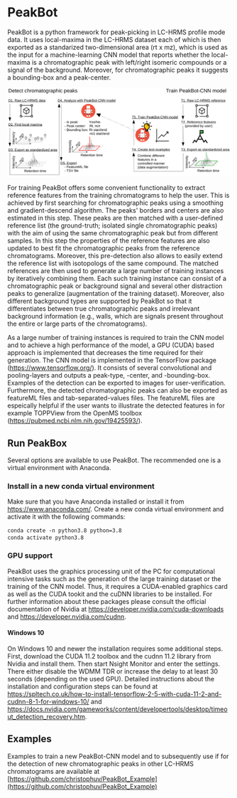 # PeakBot

PeakBot is a python framework for peak-picking in LC-HRMS profile mode data.
It uses local-maxima in the LC-HRMS dataset each of which is then exported as a standarized two-dimensional area (rt x mz), which is used as the input for a machine-learning CNN model that reports whether the local-maxima is a chromatographic peak with left/right isomeric compounds or a signal of the background. Moreover, for chromatographic peaks it suggests a bounding-box and a peak-center.

![Workflow of PeakBot](https://github.com/christophuv/PeakBot/raw/main/workflow.png)

For training PeakBot offers some convenient functionality to extract reference features from the training chromatograms to help the user. This is achieved by first searching for chromatographic peaks using a smoothing and gradient-descend algorithm. The peaks' borders and centers are also estimated in this step. These peaks are then matched with a user-defined reference list (the ground-truth; isolated single chromatographic peaks) with the aim of using the same chromatographic peak but from different samples. In this step the properties of the reference features are also updated to best fit the chromatographic peaks from the reference chromatograms. Moreover, this pre-detection also allows to easily extend the reference list with isotopologs of the same compound.
The matched references are then used to generate a large number of training instances by iteratively combining them. Each such training instance can consist of a chromatographic peak or background signal and several other distraction peaks to generalize (augmentation of the training dataset). Moreover, also different background types are supported by PeakBot so that it differentiates between true chromatographic peaks and irrelevant background information (e.g., walls, which are signals present throughout the entire or large parts of the chromatograms). 

As a large number of training instances is required to train the CNN model and to achieve a high performance of the model, a GPU (CUDA) based approach is implemented that decreases the time required for their generation. 
The CNN model is implemented in the TensorFlow package (https://www.tensorflow.org/). It consists of several convolutional and pooling-layers and outputs a peak-type, -center, and -bounding-box. Examples of the detection can be exported to images for user-verification. Furthermore, the detected chromatographic peaks can also be exported as featureML files and tab-separated-values files. The featureML files are espeically helpful if the user wants to illustrate the detected features in for example TOPPView from the OpenMS toolbox (https://pubmed.ncbi.nlm.nih.gov/19425593/). 


## Run PeakBox
Several options are available to use PeakBot. The recommended one is a virtual environment with Anaconda. 

### Install in a new conda virtual environment
Make sure that you have Anaconda installed or install it from https://www.anaconda.com/.
Create a new conda virtual environment and activate it with the following commands:
```
conda create -n python3.8 python=3.8
conda activate python3.8
```
### GPU support
PeakBot uses the graphics processing unit of the PC for computational intensive tasks such as the generation of the large training dataset or the training of the CNN model. Thus, it requires a CUDA-enabled graphics card as well as the CUDA tookit and the cuDNN libraries to be installed. For further information about these packages please consult the official documentation of Nvidia at https://developer.nvidia.com/cuda-downloads and https://developer.nvidia.com/cudnn. 

#### Windows 10
On Windows 10 and newer the installation requires some additional steps. First, download the CUDA 11.2 toolbox and the cudnn 11.2 library from Nvidia and install them. Then start Nsight Monitor and enter the settings. There either disable the WDMM TDR or increase the delay to at least 30 seconds (depending on the used GPU).
Detailed instructions about the installation and configuration steps can be found at https://spltech.co.uk/how-to-install-tensorflow-2-5-with-cuda-11-2-and-cudnn-8-1-for-windows-10/ and https://docs.nvidia.com/gameworks/content/developertools/desktop/timeout_detection_recovery.htm. 

## Examples
Examples to train a new PeakBot-CNN model and to subsequently use if for the detection of new chromatographic peaks in other LC-HRMS chromatograms are available at [https://github.com/christophuv/PeakBot_Example](https://github.com/christophuv/PeakBot_Example)

